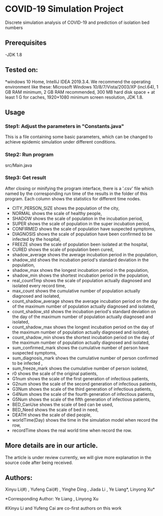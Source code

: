 # COVID-19 Simulation Project

Discrete simulation analysis of COVID-19 and prediction of isolation bed numbers

## Prerequisites
-JDK 1.8

## Tested on:
*windows 10 Home, IntelliJ IDEA 2019.3.4.
We recommend the operating environment like these:
Microsoft Windows 10/8/7/Vista/2003/XP (incl.64),
1 GB RAM minimum, 2 GB RAM recommended,
300 MB hard disk space + at least 1 G for caches,
1920×1080 minimum screen resolution,
JDK 1.8.

## Usage

### Step1: Adjust the parameters in "Constants.java" 
This is a file containing some basic parameters, which can be changed to achieve epidemic simulation under different conditions.

### Step2: Run program 
src/Main.java

### Step3: Get result

After closing or minifying the program interface, there is a '.csv' file which named by the corresponding run time of the results in the folder of this program. Each column shows the statistics for different time nodes.
- CITY_PERSON_SIZE shows the population of the city,
- NORMAL shows the scale of healthy people,
- SHADOW shows the scale of population in the incubation period,
- SUPER shows the scale of population in the super incubation period,
- CONFIRMED shows the scale of population have suspected symptoms,
- DIAGNOSIS shows the scale of population have been confirmed to be infected by the hospital,
- FREEZE shows the scale of population been isolated at the hospital,
- CURED shows the scale of population been cured,
- shadow_average shows the average incubation period in the population,
- shadow_std shows the incubation period's standard deviation in the population,
- shadow_max shows the longest incubation period in the population,
- shadow_min shows the shortest incubation period in the population,
- real_countTmp shows the scale of population actually diagnosed and isolated every record time,
- max_count shows the cumulative number of population actually diagnosed and isolated,
- count_shadow_average shows the average incubation period on the day of the maximum 
number of population actually diagnosed and isolated,
- count_shadow_std shows the incubation period's standard deviation on the day of the maximum 
number of population actually diagnosed and isolated,
- count_shadow_max shows the longest incubation period on the day of the maximum 
number of population actually diagnosed and isolated,
- count_shadow_min shows the shortest incubation period on the day of the maximum 
number of population actually diagnosed and isolated,
- sum_confirmed_mark shows the cumulative number of person have suspected symptoms,
- sum_diagnosis_mark shows the cumulative number of person confirmed to be infected ,
- sum_freeze_mark shows the cumulative number of person isolated,
- r0 shows the scale of the original patients,
- G1num shows the scale of the first generation of infectious patients,
- G2num shows the scale of the second generation of infectious patients,
- G3Num shows the scale of the third generation of infectious patients,
- G4Num shows the scale of the fourth generation of infectious patients,
- G5Num shows the scale of the fifth generation of infectious patients,
- BED_CanUse shows the scale of bed can be used,
- BED_Need shows the scale of bed in need,
- DEATH shows the scale of died people,
- worldTime(Day) shows the time in the simulation model  when record the row,
- recordTime shows the real world time when record the row.

## More details are in our article. 
The article is under review currently, we will give more explanation in the source code after being received.

## Authors:

Xinyu Li(#) , Yufeng Cai(#) , Yinghe Ding , Jiada Li , Ye Liang*, Linyong Xu*

*Corresponding Author: Ye Liang , Linyong Xu

#Xinyu Li and Yufeng Cai are co-first authors on this work
